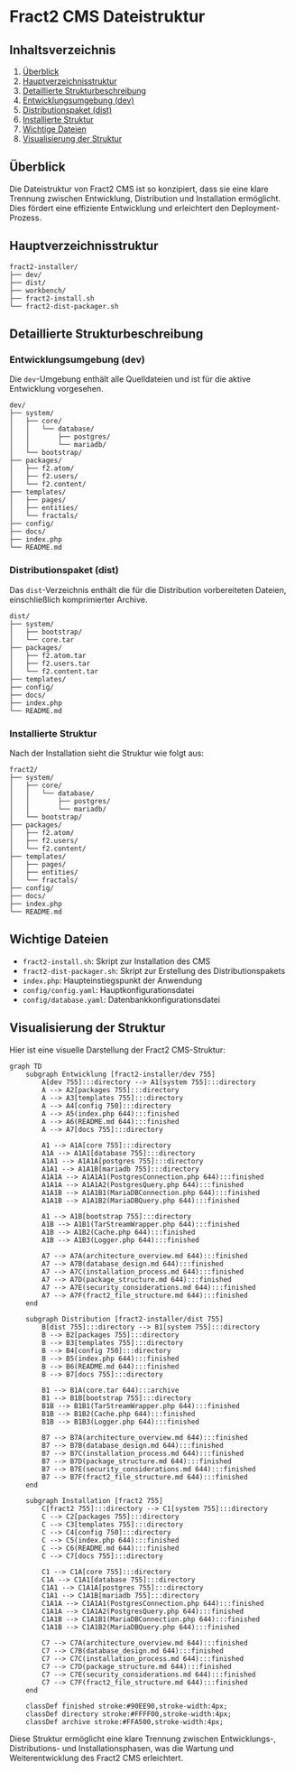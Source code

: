 # Fract2 CMS Dateistruktur

## Inhaltsverzeichnis
1. [Überblick](#überblick)
2. [Hauptverzeichnisstruktur](#hauptverzeichnisstruktur)
3. [Detaillierte Strukturbeschreibung](#detaillierte-strukturbeschreibung)
4. [Entwicklungsumgebung (dev)](#entwicklungsumgebung-dev)
5. [Distributionspaket (dist)](#distributionspaket-dist)
6. [Installierte Struktur](#installierte-struktur)
7. [Wichtige Dateien](#wichtige-dateien)
8. [Visualisierung der Struktur](#visualisierung-der-struktur)

## Überblick

Die Dateistruktur von Fract2 CMS ist so konzipiert, dass sie eine klare Trennung zwischen Entwicklung, Distribution und Installation ermöglicht. Dies fördert eine effiziente Entwicklung und erleichtert den Deployment-Prozess.

## Hauptverzeichnisstruktur

```
fract2-installer/
├── dev/
├── dist/
├── workbench/
├── fract2-install.sh
└── fract2-dist-packager.sh
```

## Detaillierte Strukturbeschreibung

### Entwicklungsumgebung (dev)

Die `dev`-Umgebung enthält alle Quelldateien und ist für die aktive Entwicklung vorgesehen.

```
dev/
├── system/
│   ├── core/
│   │   └── database/
│   │       ├── postgres/
│   │       └── mariadb/
│   └── bootstrap/
├── packages/
│   ├── f2.atom/
│   ├── f2.users/
│   └── f2.content/
├── templates/
│   ├── pages/
│   ├── entities/
│   └── fractals/
├── config/
├── docs/
├── index.php
└── README.md
```

### Distributionspaket (dist)

Das `dist`-Verzeichnis enthält die für die Distribution vorbereiteten Dateien, einschließlich komprimierter Archive.

```
dist/
├── system/
│   ├── bootstrap/
│   └── core.tar
├── packages/
│   ├── f2.atom.tar
│   ├── f2.users.tar
│   └── f2.content.tar
├── templates/
├── config/
├── docs/
├── index.php
└── README.md
```

### Installierte Struktur

Nach der Installation sieht die Struktur wie folgt aus:

```
fract2/
├── system/
│   ├── core/
│   │   └── database/
│   │       ├── postgres/
│   │       └── mariadb/
│   └── bootstrap/
├── packages/
│   ├── f2.atom/
│   ├── f2.users/
│   └── f2.content/
├── templates/
│   ├── pages/
│   ├── entities/
│   └── fractals/
├── config/
├── docs/
├── index.php
└── README.md
```

## Wichtige Dateien

- `fract2-install.sh`: Skript zur Installation des CMS
- `fract2-dist-packager.sh`: Skript zur Erstellung des Distributionspakets
- `index.php`: Haupteinstiegspunkt der Anwendung
- `config/config.yaml`: Hauptkonfigurationsdatei
- `config/database.yaml`: Datenbankkonfigurationsdatei

## Visualisierung der Struktur

Hier ist eine visuelle Darstellung der Fract2 CMS-Struktur:

```mermaid
graph TD
	subgraph Entwicklung [fract2-installer/dev 755]
		A[dev 755]:::directory --> A1[system 755]:::directory
		A --> A2[packages 755]:::directory
		A --> A3[templates 755]:::directory
		A --> A4[config 750]:::directory
		A --> A5(index.php 644):::finished
		A --> A6(README.md 644):::finished
		A --> A7[docs 755]:::directory

		A1 --> A1A[core 755]:::directory
		A1A --> A1A1[database 755]:::directory
		A1A1 --> A1A1A[postgres 755]:::directory
		A1A1 --> A1A1B[mariadb 755]:::directory
		A1A1A --> A1A1A1(PostgresConnection.php 644):::finished
		A1A1A --> A1A1A2(PostgresQuery.php 644):::finished
		A1A1B --> A1A1B1(MariaDBConnection.php 644):::finished
		A1A1B --> A1A1B2(MariaDBQuery.php 644):::finished

		A1 --> A1B[bootstrap 755]:::directory
		A1B --> A1B1(TarStreamWrapper.php 644):::finished
		A1B --> A1B2(Cache.php 644):::finished
		A1B --> A1B3(Logger.php 644):::finished

		A7 --> A7A(architecture_overview.md 644):::finished
		A7 --> A7B(database_design.md 644):::finished
		A7 --> A7C(installation_process.md 644):::finished
		A7 --> A7D(package_structure.md 644):::finished
		A7 --> A7E(security_considerations.md 644):::finished
		A7 --> A7F(fract2_file_structure.md 644):::finished
	end

	subgraph Distribution [fract2-installer/dist 755]
		B[dist 755]:::directory --> B1[system 755]:::directory
		B --> B2[packages 755]:::directory
		B --> B3[templates 755]:::directory
		B --> B4[config 750]:::directory
		B --> B5(index.php 644):::finished
		B --> B6(README.md 644):::finished
		B --> B7[docs 755]:::directory

		B1 --> B1A(core.tar 644):::archive
		B1 --> B1B[bootstrap 755]:::directory
		B1B --> B1B1(TarStreamWrapper.php 644):::finished
		B1B --> B1B2(Cache.php 644):::finished
		B1B --> B1B3(Logger.php 644):::finished

		B7 --> B7A(architecture_overview.md 644):::finished
		B7 --> B7B(database_design.md 644):::finished
		B7 --> B7C(installation_process.md 644):::finished
		B7 --> B7D(package_structure.md 644):::finished
		B7 --> B7E(security_considerations.md 644):::finished
		B7 --> B7F(fract2_file_structure.md 644):::finished
	end

	subgraph Installation [fract2 755]
		C[fract2 755]:::directory --> C1[system 755]:::directory
		C --> C2[packages 755]:::directory
		C --> C3[templates 755]:::directory
		C --> C4[config 750]:::directory
		C --> C5(index.php 644):::finished
		C --> C6(README.md 644):::finished
		C --> C7[docs 755]:::directory

		C1 --> C1A[core 755]:::directory
		C1A --> C1A1[database 755]:::directory
		C1A1 --> C1A1A[postgres 755]:::directory
		C1A1 --> C1A1B[mariadb 755]:::directory
		C1A1A --> C1A1A1(PostgresConnection.php 644):::finished
		C1A1A --> C1A1A2(PostgresQuery.php 644):::finished
		C1A1B --> C1A1B1(MariaDBConnection.php 644):::finished
		C1A1B --> C1A1B2(MariaDBQuery.php 644):::finished

		C7 --> C7A(architecture_overview.md 644):::finished
		C7 --> C7B(database_design.md 644):::finished
		C7 --> C7C(installation_process.md 644):::finished
		C7 --> C7D(package_structure.md 644):::finished
		C7 --> C7E(security_considerations.md 644):::finished
		C7 --> C7F(fract2_file_structure.md 644):::finished
	end

	classDef finished stroke:#90EE90,stroke-width:4px;
	classDef directory stroke:#FFFF00,stroke-width:4px;
	classDef archive stroke:#FFA500,stroke-width:4px;
```

Diese Struktur ermöglicht eine klare Trennung zwischen Entwicklungs-, Distributions- und Installationsphasen, was die Wartung und Weiterentwicklung des Fract2 CMS erleichtert.